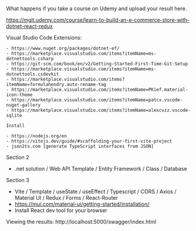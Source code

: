 What happens if you take a course on Udemy and upload your result here.

https://mgit.udemy.com/course/learn-to-build-an-e-commerce-store-with-dotnet-react-redux

Visual Studio Code Extensions:

    - https://www.nuget.org/packages/dotnet-ef/
    - https://marketplace.visualstudio.com/items?itemName=ms-dotnettools.csharp
    - https://git-scm.com/book/en/v2/Getting-Started-First-Time-Git-Setup
    - https://marketplace.visualstudio.com/items?itemName=ms-dotnettools.csdevkit
    - https://marketplace.visualstudio.com/items?itemName=formulahendry.auto-rename-tag
    - https://marketplace.visualstudio.com/items?itemName=PKief.material-icon-theme
    - https://marketplace.visualstudio.com/items?itemName=patcx.vscode-nuget-gallery
    - https://marketplace.visualstudio.com/items?itemName=alexcvzz.vscode-sqlite

    Install
    
    - https://nodejs.org/en
    - https://vitejs.dev/guide/#scaffolding-your-first-vite-project
    - json2ts.com [generate TypeScript interfaces from JSON]

Section 2

   - .net solution / Web API Template / Entity Framework / Class / Database

Section 3

   - Vite / Template / useState / useEffect / Typescript / CORS / Axios / Material UI / Redux / Forms / React-Router
   - https://mui.com/material-ui/getting-started/installation/
   - Install React dev tool for your browser


Viewing the results:
  http://localhost:5000/swagger/index.html
